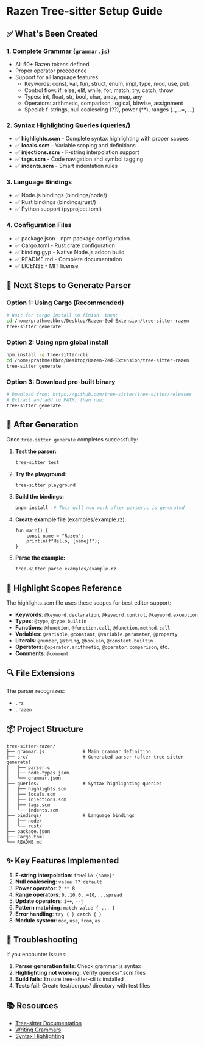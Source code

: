 # Razen Tree-sitter Setup Guide

## ✅ What's Been Created

### 1. **Complete Grammar** (`grammar.js`)
   - All 50+ Razen tokens defined
   - Proper operator precedence
   - Support for all language features:
     - Keywords: const, var, fun, struct, enum, impl, type, mod, use, pub
     - Control flow: if, else, elif, while, for, match, try, catch, throw
     - Types: int, float, str, bool, char, array, map, any
     - Operators: arithmetic, comparison, logical, bitwise, assignment
     - Special: f-strings, null coalescing (??), power (**), ranges (.., ..=, ...)

### 2. **Syntax Highlighting Queries** (queries/)
   - ✅ **highlights.scm** - Complete syntax highlighting with proper scopes
   - ✅ **locals.scm** - Variable scoping and definitions
   - ✅ **injections.scm** - F-string interpolation support
   - ✅ **tags.scm** - Code navigation and symbol tagging
   - ✅ **indents.scm** - Smart indentation rules

### 3. **Language Bindings**
   - ✅ Node.js bindings (bindings/node/)
   - ✅ Rust bindings (bindings/rust/)
   - ✅ Python support (pyproject.toml)

### 4. **Configuration Files**
   - ✅ package.json - npm package configuration
   - ✅ Cargo.toml - Rust crate configuration
   - ✅ binding.gyp - Native Node.js addon build
   - ✅ README.md - Complete documentation
   - ✅ LICENSE - MIT license

## 🔧 Next Steps to Generate Parser

### Option 1: Using Cargo (Recommended)
```bash
# Wait for cargo install to finish, then:
cd /home/prathmeshbro/Desktop/Razen-Zed-Extension/tree-sitter-razen
tree-sitter generate
```

### Option 2: Using npm global install
```bash
npm install -g tree-sitter-cli
cd /home/prathmeshbro/Desktop/Razen-Zed-Extension/tree-sitter-razen
tree-sitter generate
```

### Option 3: Download pre-built binary
```bash
# Download from: https://github.com/tree-sitter/tree-sitter/releases
# Extract and add to PATH, then run:
tree-sitter generate
```

## 📝 After Generation

Once `tree-sitter generate` completes successfully:

1. **Test the parser:**
   ```bash
   tree-sitter test
   ```

2. **Try the playground:**
   ```bash
   tree-sitter playground
   ```

3. **Build the bindings:**
   ```bash
   pnpm install  # This will now work after parser.c is generated
   ```

4. **Create example file** (examples/example.rz):
   ```razen
   fun main() {
       const name = "Razen";
       println(f"Hello, {name}!");
   }
   ```

5. **Parse the example:**
   ```bash
   tree-sitter parse examples/example.rz
   ```

## 🎨 Highlight Scopes Reference

The highlights.scm file uses these scopes for best editor support:

- **Keywords**: `@keyword.declaration`, `@keyword.control`, `@keyword.exception`
- **Types**: `@type`, `@type.builtin`
- **Functions**: `@function`, `@function.call`, `@function.method.call`
- **Variables**: `@variable`, `@constant`, `@variable.parameter`, `@property`
- **Literals**: `@number`, `@string`, `@boolean`, `@constant.builtin`
- **Operators**: `@operator.arithmetic`, `@operator.comparison`, etc.
- **Comments**: `@comment`

## 🔍 File Extensions

The parser recognizes:
- `.rz`
- `.razen`

## 📦 Project Structure

```
tree-sitter-razen/
├── grammar.js              # Main grammar definition
├── src/                    # Generated parser (after tree-sitter generate)
│   ├── parser.c
│   ├── node-types.json
│   └── grammar.json
├── queries/                # Syntax highlighting queries
│   ├── highlights.scm
│   ├── locals.scm
│   ├── injections.scm
│   ├── tags.scm
│   └── indents.scm
├── bindings/               # Language bindings
│   ├── node/
│   └── rust/
├── package.json
├── Cargo.toml
└── README.md
```

## ✨ Key Features Implemented

1. **F-string interpolation**: `f"Hello {name}"`
2. **Null coalescing**: `value ?? default`
3. **Power operator**: `2 ** 8`
4. **Range operators**: `0..10`, `0..=10`, `...spread`
5. **Update operators**: `i++`, `--j`
6. **Pattern matching**: `match value { ... }`
7. **Error handling**: `try { } catch { }`
8. **Module system**: `mod`, `use`, `from`, `as`

## 🐛 Troubleshooting

If you encounter issues:

1. **Parser generation fails**: Check grammar.js syntax
2. **Highlighting not working**: Verify queries/*.scm files
3. **Build fails**: Ensure tree-sitter-cli is installed
4. **Tests fail**: Create test/corpus/ directory with test files

## 📚 Resources

- [Tree-sitter Documentation](https://tree-sitter.github.io/)
- [Writing Grammars](https://tree-sitter.github.io/tree-sitter/creating-parsers)
- [Syntax Highlighting](https://tree-sitter.github.io/tree-sitter/syntax-highlighting)
